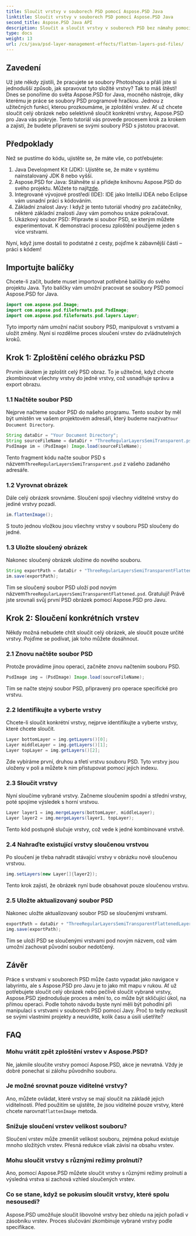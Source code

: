 ```yaml
---
title: Sloučit vrstvy v souborech PSD pomocí Aspose.PSD Java
linktitle: Sloučit vrstvy v souborech PSD pomocí Aspose.PSD Java
second_title: Aspose.PSD Java API
description: Sloučit a sloučit vrstvy v souborech PSD bez námahy pomocí Aspose.PSD pro Java. Postupujte podle tohoto podrobného průvodce pro zjednodušení správy souborů PSD.
type: docs
weight: 13
url: /cs/java/psd-layer-management-effects/flatten-layers-psd-files/
---
```

## Zavedení

Už jste někdy zjistili, že pracujete se soubory Photoshopu a přáli jste si jednodušší způsob, jak spravovat tyto složité vrstvy? Tak to máš štěstí! Dnes se ponoříme do světa Aspose.PSD for Java, mocného nástroje, díky kterému je práce se soubory PSD programově hračkou. Jednou z užitečných funkcí, kterou prozkoumáme, je zploštění vrstev. Ať už chcete sloučit celý obrázek nebo selektivně sloučit konkrétní vrstvy, Aspose.PSD pro Java vás pokryje. Tento tutoriál vás provede procesem krok za krokem a zajistí, že budete připraveni se svými soubory PSD s jistotou pracovat.

## Předpoklady

Než se pustíme do kódu, ujistěte se, že máte vše, co potřebujete:

1. Java Development Kit (JDK): Ujistěte se, že máte v systému nainstalovaný JDK 8 nebo vyšší.
2.  Aspose.PSD for Java: Stáhněte si a přidejte knihovnu Aspose.PSD do svého projektu. Můžete to najít[zde](https://releases.aspose.com/psd/java/).
3. Integrované vývojové prostředí (IDE): IDE jako IntelliJ IDEA nebo Eclipse vám usnadní práci s kódováním.
4. Základní znalost Javy: I když je tento tutoriál vhodný pro začátečníky, některé základní znalosti Javy vám pomohou snáze pokračovat.
5. Ukázkový soubor PSD: Připravte si soubor PSD, se kterým můžete experimentovat. K demonstraci procesu zploštění použijeme jeden s více vrstvami.

Nyní, když jsme dostali to podstatné z cesty, pojďme k zábavnější části – práci s kódem!

## Importujte balíčky

Chcete-li začít, budete muset importovat potřebné balíčky do svého projektu Java. Tyto balíčky vám umožní pracovat se soubory PSD pomocí Aspose.PSD for Java.

```java
import com.aspose.psd.Image;
import com.aspose.psd.fileformats.psd.PsdImage;
import com.aspose.psd.fileformats.psd.layers.Layer;
```

Tyto importy nám umožní načíst soubory PSD, manipulovat s vrstvami a uložit změny. Nyní si rozdělme proces sloučení vrstev do zvládnutelných kroků.

## Krok 1: Zploštění celého obrázku PSD

Prvním úkolem je zploštit celý PSD obraz. To je užitečné, když chcete zkombinovat všechny vrstvy do jedné vrstvy, což usnadňuje správu a export obrazu.

### 1.1 Načtěte soubor PSD

 Nejprve načteme soubor PSD do našeho programu. Tento soubor by měl být umístěn ve vašem projektovém adresáři, který budeme nazývat`Your Document Directory`.

```java
String dataDir = "Your Document Directory";
String sourceFileName = dataDir + "ThreeRegularLayersSemiTransparent.psd";
PsdImage im = (PsdImage) Image.load(sourceFileName);
```

Tento fragment kódu načte soubor PSD s názvem`ThreeRegularLayersSemiTransparent.psd` z vašeho zadaného adresáře.

### 1.2 Vyrovnat obrázek

Dále celý obrázek srovnáme. Sloučení spojí všechny viditelné vrstvy do jediné vrstvy pozadí.

```java
im.flattenImage();
```

S touto jednou vložkou jsou všechny vrstvy v souboru PSD sloučeny do jedné.

### 1.3 Uložte sloučený obrázek

Nakonec sloučený obrázek uložíme do nového souboru.

```java
String exportPath = dataDir + "ThreeRegularLayersSemiTransparentFlattened.psd";
im.save(exportPath);
```

 Tím se sloučený soubor PSD uloží pod novým názvem`ThreeRegularLayersSemiTransparentFlattened.psd`. Gratuluji! Právě jste srovnali svůj první PSD obrázek pomocí Aspose.PSD pro Javu.

## Krok 2: Sloučení konkrétních vrstev

Někdy možná nebudete chtít sloučit celý obrázek, ale sloučit pouze určité vrstvy. Pojďme se podívat, jak toho můžete dosáhnout.

### 2.1 Znovu načtěte soubor PSD

Protože provádíme jinou operaci, začněte znovu načtením souboru PSD.

```java
PsdImage img = (PsdImage) Image.load(sourceFileName);
```

Tím se načte stejný soubor PSD, připravený pro operace specifické pro vrstvu.

### 2.2 Identifikujte a vyberte vrstvy

Chcete-li sloučit konkrétní vrstvy, nejprve identifikujte a vyberte vrstvy, které chcete sloučit.

```java
Layer bottomLayer = img.getLayers()[0];
Layer middleLayer = img.getLayers()[1];
Layer topLayer = img.getLayers()[2];
```

Zde vybíráme první, druhou a třetí vrstvu souboru PSD. Tyto vrstvy jsou uloženy v poli a můžete k nim přistupovat pomocí jejich indexu.

### 2.3 Sloučit vrstvy

Nyní sloučíme vybrané vrstvy. Začneme sloučením spodní a střední vrstvy, poté spojíme výsledek s horní vrstvou.

```java
Layer layer1 = img.mergeLayers(bottomLayer, middleLayer);
Layer layer2 = img.mergeLayers(layer1, topLayer);
```

Tento kód postupně slučuje vrstvy, což vede k jedné kombinované vrstvě.

### 2.4 Nahraďte existující vrstvy sloučenou vrstvou

Po sloučení je třeba nahradit stávající vrstvy v obrázku nově sloučenou vrstvou.

```java
img.setLayers(new Layer[]{layer2});
```

Tento krok zajistí, že obrázek nyní bude obsahovat pouze sloučenou vrstvu.

### 2.5 Uložte aktualizovaný soubor PSD

Nakonec uložte aktualizovaný soubor PSD se sloučenými vrstvami.

```java
exportPath = dataDir + "ThreeRegularLayersSemiTransparentFlattenedLayerByLayer.psd";
img.save(exportPath);
```

Tím se uloží PSD se sloučenými vrstvami pod novým názvem, což vám umožní zachovat původní soubor nedotčený.

## Závěr

Práce s vrstvami v souborech PSD může často vypadat jako navigace v labyrintu, ale s Aspose.PSD pro Javu je to jako mít mapu v rukou. Ať už potřebujete sloučit celý obrázek nebo pečlivě sloučit vybrané vrstvy, Aspose.PSD zjednodušuje proces a mění to, co může být skličující úkol, na přímou operaci. Podle tohoto návodu byste nyní měli být pohodlní při manipulaci s vrstvami v souborech PSD pomocí Javy. Proč to tedy nezkusit se svými vlastními projekty a neuvidíte, kolik času a úsilí ušetříte?

## FAQ

### Mohu vrátit zpět zploštění vrstev v Aspose.PSD?  
Ne, jakmile sloučíte vrstvy pomocí Aspose.PSD, akce je nevratná. Vždy je dobré ponechat si zálohu původního souboru.

### Je možné srovnat pouze viditelné vrstvy?  
 Ano, můžete ovládat, které vrstvy se mají sloučit na základě jejich viditelnosti. Před použitím se ujistěte, že jsou viditelné pouze vrstvy, které chcete narovnat`flattenImage` metoda.

### Snižuje sloučení vrstev velikost souboru?  
Sloučení vrstev může zmenšit velikost souboru, zejména pokud existuje mnoho složitých vrstev. Přesná redukce však závisí na obsahu vrstev.

### Mohu sloučit vrstvy s různými režimy prolnutí?  
Ano, pomocí Aspose.PSD můžete sloučit vrstvy s různými režimy prolnutí a výsledná vrstva si zachová vzhled sloučených vrstev.

### Co se stane, když se pokusím sloučit vrstvy, které spolu nesousedí?  
Aspose.PSD umožňuje sloučit libovolné vrstvy bez ohledu na jejich pořadí v zásobníku vrstev. Proces slučování zkombinuje vybrané vrstvy podle specifikace.